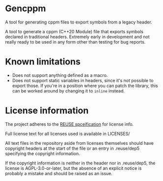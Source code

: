 <!--
SPDX-FileCopyrightText: © 2024 Ashley Hawkins <awhawkins@proton.me>
SPDX-FileContributor: Ashley Hawkins <awhawkins@proton.me>

SPDX-License-Identifier: CC-BY-SA-4.0
-->

# Gencppm

A tool for generating cppm files to export symbols from a legacy header.

A tool to generate a cppm (C++20 Module) file that exports symbols declared in traditional headers. Extremely early in development and not really ready to be used in any form other than testing for bug reports.

# Known limitations

- Does not support anything defined as a macro.
- Does not support static variables in headers, since it's not possible to export those. If you're in a position where you can patch the library, this can be worked around by changing it to `inline` instead.

# License information

The project adheres to the [REUSE spceification](https://reuse.software/spec/) for license info.

Full license text for all licenses used is available in LICENSES/

All text files in the repository aside from licenses themselves should have copyright headers at the start of the file or an entry in .reuse/dep5 specifying the copyright information.

If the copyright information is neither in the header nor in .reuse/dep5, the license is AGPL-3.0-or-later, but the absence of an explicit notice is probably a mistake and should be raised as an issue.
